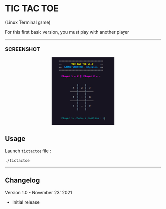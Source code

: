 # TIC TAC TOE

(Linux Terminal game)


For this first basic version, you must play with another player

---
### **SCREENSHOT**
<div align="center">
    <img
        src="https://github.com/Ayckinn/CPP/blob/main/GAME/TicTacToe/tictactoe.png"
        alt="DEMO"
        style="width:40%">
</div>

## Usage
Launch ```tictactoe``` file :
```bash
./tictactoe
```

---

## Changelog
Version 1.0 - November 23' 2021
- Initial release